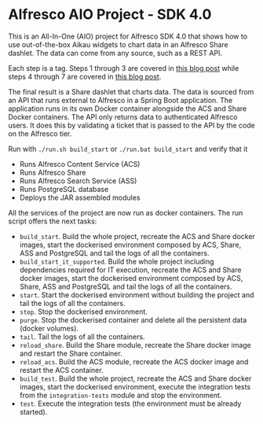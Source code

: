 # Alfresco AIO Project - SDK 4.0

This is an All-In-One (AIO) project for Alfresco SDK 4.0 that shows how to use out-of-the-box Aikau widgets to chart
data in an Alfresco Share dashlet. The data can come from any source, such as a REST API.

Each step is a tag. Steps 1 through 3 are covered in [this blog post](https://ecmarchitect.com/archives/2020/10/14/4492)
while steps 4 through 7 are covered in [this blog post](https://ecmarchitect.com/archives/2020/10/16/4499).

The final result is a Share dashlet that charts data. The data is sourced from an API that runs external to Alfresco
in a Spring Boot application. The application runs in its own Docker container alongside the ACS and Share Docker
containers. The API only returns data to authenticated Alfresco users. It does this by validating a ticket that is
passed to the API by the code on the Alfresco tier.

Run with `./run.sh build_start` or `./run.bat build_start` and verify that it

 * Runs Alfresco Content Service (ACS)
 * Runs Alfresco Share
 * Runs Alfresco Search Service (ASS)
 * Runs PostgreSQL database
 * Deploys the JAR assembled modules
 
All the services of the project are now run as docker containers. The run script offers the next tasks:

 * `build_start`. Build the whole project, recreate the ACS and Share docker images, start the dockerised environment composed by ACS, Share, ASS and 
 PostgreSQL and tail the logs of all the containers.
 * `build_start_it_supported`. Build the whole project including dependencies required for IT execution, recreate the ACS and Share docker images, start the 
 dockerised environment composed by ACS, Share, ASS and PostgreSQL and tail the logs of all the containers.
 * `start`. Start the dockerised environment without building the project and tail the logs of all the containers.
 * `stop`. Stop the dockerised environment.
 * `purge`. Stop the dockerised container and delete all the persistent data (docker volumes).
 * `tail`. Tail the logs of all the containers.
 * `reload_share`. Build the Share module, recreate the Share docker image and restart the Share container.
 * `reload_acs`. Build the ACS module, recreate the ACS docker image and restart the ACS container.
 * `build_test`. Build the whole project, recreate the ACS and Share docker images, start the dockerised environment, execute the integration tests from the
 `integration-tests` module and stop the environment.
 * `test`. Execute the integration tests (the environment must be already started).
